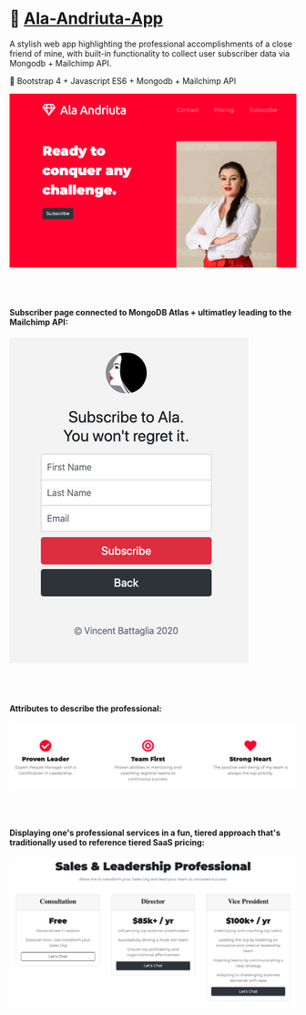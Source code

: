 # :dancer: [Ala-Andriuta-App](https://thawing-journey-87460.herokuapp.com/) 

 A stylish web app highlighting the professional accomplishments of a close friend of mine, with built-in functionality to collect user subscriber data via Mongodb + Mailchimp API.

 :telescope: Bootstrap 4 + Javascript ES6 + Mongodb + Mailchimp API
 
 
 

![](img/header.png)



<br>
<br>

#### Subscriber page connected to MongoDB Atlas + ultimatley leading to the Mailchimp API:
![](img/subscribe.png)

<br>
<br>







#### Attributes to describe the professional:
![](img/attributes.png)

<br>
<br>



#### Displaying one's professional services in a fun, tiered approach that's traditionally used to reference tiered SaaS pricing:
![](img/pricing.png)

<br>
<br>
